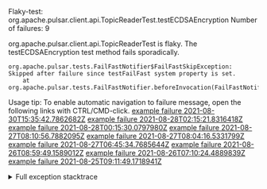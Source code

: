         
Flaky-test: org.apache.pulsar.client.api.TopicReaderTest.testECDSAEncryption
Number of failures: 9

org.apache.pulsar.client.api.TopicReaderTest is flaky. The testECDSAEncryption test method fails sporadically.

```
org.apache.pulsar.tests.FailFastNotifier$FailFastSkipException: Skipped after failure since testFailFast system property is set.
	at org.apache.pulsar.tests.FailFastNotifier.beforeInvocation(FailFastNotifier.java:88)

```

Usage tip: To enable automatic navigation to failure message, open the following links with CTRL/CMD-click.
[example failure 2021-08-30T15:35:42.7862682Z](https://github.com/apache/pulsar/runs/3463119398?check_suite_focus=true#step:9:3747)
[example failure 2021-08-28T02:15:21.8316418Z](https://github.com/apache/pulsar/runs/3448473880?check_suite_focus=true#step:9:2744)
[example failure 2021-08-28T00:15:30.0797980Z](https://github.com/apache/pulsar/runs/3447917315?check_suite_focus=true#step:9:2112)
[example failure 2021-08-27T08:10:56.7882095Z](https://github.com/apache/pulsar/runs/3440980370?check_suite_focus=true#step:9:2811)
[example failure 2021-08-27T08:04:16.5331799Z](https://github.com/apache/pulsar/runs/3440855241?check_suite_focus=true#step:9:2736)
[example failure 2021-08-27T06:45:34.7685644Z](https://github.com/apache/pulsar/runs/3440411158?check_suite_focus=true#step:9:2737)
[example failure 2021-08-26T08:59:49.1589012Z](https://github.com/apache/pulsar/runs/3430539961?check_suite_focus=true#step:9:3446)
[example failure 2021-08-26T07:10:24.4889839Z](https://github.com/apache/pulsar/runs/3429892136?check_suite_focus=true#step:9:2798)
[example failure 2021-08-25T09:11:49.1718941Z](https://github.com/apache/pulsar/runs/3420085427?check_suite_focus=true#step:10:2704)


<details>
<summary>Full exception stacktrace</summary>
<code><pre>
org.apache.pulsar.tests.FailFastNotifier$FailFastSkipException: Skipped after failure since testFailFast system property is set.
	at org.apache.pulsar.tests.FailFastNotifier.beforeInvocation(FailFastNotifier.java:88)

</pre></code>
</details>

